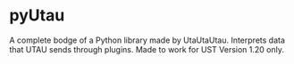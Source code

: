 # pyUtau

A complete bodge of a Python library made by UtaUtaUtau. Interprets data that UTAU sends through plugins. Made to work for UST Version 1.20 only.